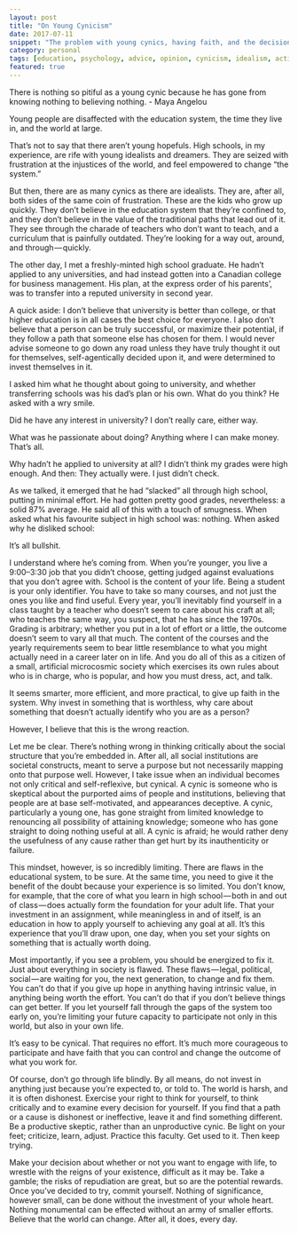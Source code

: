 ```yaml
---
layout: post
title: "On Young Cynicism"
date: 2017-07-11
snippet: "The problem with young cynics, having faith, and the decision to invest yourself in life."
category: personal
tags: [education, psychology, advice, opinion, cynicism, idealism, activism, meaning, high school]
featured: true
---
```

There is nothing so pitiful as a young cynic because he has gone from knowing nothing to believing nothing. - Maya Angelou

 
Young people are disaffected with the education system, the time they live in, and the world at large.
 
That’s not to say that there aren’t young hopefuls. High schools, in my experience, are rife with young idealists and dreamers. They are seized with frustration at the injustices of the world, and feel empowered to change “the system.”
 
But then, there are as many cynics as there are idealists. They are, after all, both sides of the same coin of frustration. These are the kids who grow up quickly. They don’t believe in the education system that they’re confined to, and they don’t believe in the value of the traditional paths that lead out of it. They see through the charade of teachers who don’t want to teach, and a curriculum that is painfully outdated. They’re looking for a way out, around, and through — quickly.
 
The other day, I met a freshly-minted high school graduate. He hadn’t applied to any universities, and had instead gotten into a Canadian college for business management. His plan, at the express order of his parents’, was to transfer into a reputed university in second year.
 
A quick aside: I don’t believe that university is better than college, or that higher education is in all cases the best choice for everyone. I also don’t believe that a person can be truly successful, or maximize their potential, if they follow a path that someone else has chosen for them. I would never advise someone to go down any road unless they have truly thought it out for themselves, self-agentically decided upon it, and were determined to invest themselves in it.
 
I asked him what he thought about going to university, and whether transferring schools was his dad’s plan or his own. What do you think? He asked with a wry smile.
 
Did he have any interest in university? I don’t really care, either way.
 
What was he passionate about doing? Anything where I can make money. That’s all.
 
Why hadn’t he applied to university at all? I didn’t think my grades were high enough. And then: They actually were. I just didn’t check.
 
As we talked, it emerged that he had “slacked” all through high school, putting in minimal effort. He had gotten pretty good grades, nevertheless: a solid 87% average. He said all of this with a touch of smugness. When asked what his favourite subject in high school was: nothing. When asked why he disliked school:
 
It’s all bullshit.
 
I understand where he’s coming from. When you’re younger, you live a 9:00–3:30 job that you didn’t choose, getting judged against evaluations that you don’t agree with. School is the content of your life. Being a student is your only identifier. You have to take so many courses, and not just the ones you like and find useful. Every year, you’ll inevitably find yourself in a class taught by a teacher who doesn’t seem to care about his craft at all; who teaches the same way, you suspect, that he has since the 1970s. Grading is arbitrary; whether you put in a lot of effort or a little, the outcome doesn’t seem to vary all that much. The content of the courses and the yearly requirements seem to bear little resemblance to what you might actually need in a career later on in life. And you do all of this as a citizen of a small, artificial microcosmic society which exercises its own rules about who is in charge, who is popular, and how you must dress, act, and talk.
 
It seems smarter, more efficient, and more practical, to give up faith in the system. Why invest in something that is worthless, why care about something that doesn’t actually identify who you are as a person?
 
However, I believe that this is the wrong reaction.
 
Let me be clear. There’s nothing wrong in thinking critically about the social structure that you’re embedded in. After all, all social institutions are societal constructs, meant to serve a purpose but not necessarily mapping onto that purpose well. However, I take issue when an individual becomes not only critical and self-reflexive, but cynical.
A cynic is someone who is skeptical about the purported aims of people and institutions, believing that people are at base self-motivated, and appearances deceptive. A cynic, particularly a young one, has gone straight from limited knowledge to renouncing all possibility of attaining knowledge; someone who has gone straight to doing nothing useful at all. A cynic is afraid; he would rather deny the usefulness of any cause rather than get hurt by its inauthenticity or failure.
 
This mindset, however, is so incredibly limiting. There are flaws in the educational system, to be sure. At the same time, you need to give it the benefit of the doubt because your experience is so limited. You don’t know, for example, that the core of what you learn in high school — both in and out of class — does actually form the foundation for your adult life. That your investment in an assignment, while meaningless in and of itself, is an education in how to apply yourself to achieving any goal at all. It’s this experience that you’ll draw upon, one day, when you set your sights on something that is actually worth doing.
 
Most importantly, if you see a problem, you should be energized to fix it. Just about everything in society is flawed. These flaws — legal, political, social — are waiting for you, the next generation, to change and fix them. You can’t do that if you give up hope in anything having intrinsic value, in anything being worth the effort. You can’t do that if you don’t believe things can get better. If you let yourself fall through the gaps of the system too early on, you’re limiting your future capacity to participate not only in this world, but also in your own life.
 
It’s easy to be cynical. That requires no effort. It’s much more courageous to participate and have faith that you can control and change the outcome of what you work for.
 
Of course, don’t go through life blindly. By all means, do not invest in anything just because you’re expected to, or told to. The world is harsh, and it is often dishonest. Exercise your right to think for yourself, to think critically and to examine every decision for yourself. If you find that a path or a cause is dishonest or ineffective, leave it and find something different. Be a productive skeptic, rather than an unproductive cynic. Be light on your feet; criticize, learn, adjust. Practice this faculty. Get used to it. Then keep trying.
 
Make your decision about whether or not you want to engage with life, to wrestle with the reigns of your existence, difficult as it may be. Take a gamble; the risks of repudiation are great, but so are the potential rewards. Once you’ve decided to try, commit yourself. Nothing of significance, however small, can be done without the investment of your whole heart. Nothing monumental can be effected without an army of smaller efforts. Believe that the world can change.
After all, it does, every day.